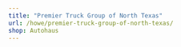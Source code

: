 ```yaml
---
title: "Premier Truck Group of North Texas"
url: /howe/premier-truck-group-of-north-texas/
shop: Autohaus
---
```

